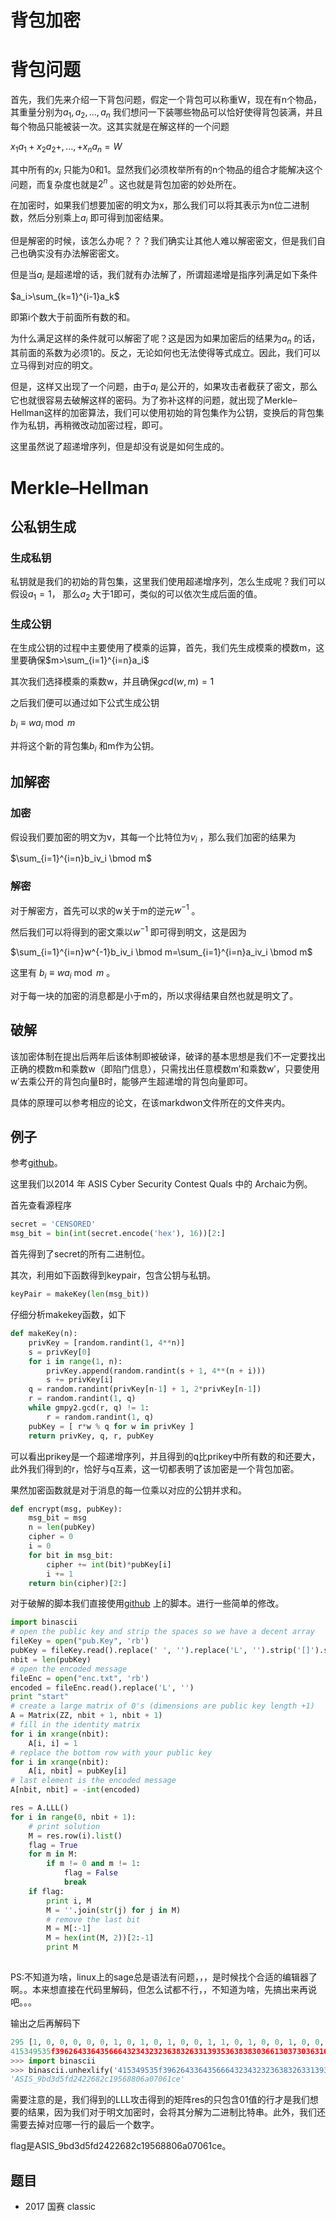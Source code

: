 # 背包加密

# 背包问题

首先，我们先来介绍一下背包问题，假定一个背包可以称重W，现在有n个物品，其重量分别为$a_1, a_2,...,a_n$ 我们想问一下装哪些物品可以恰好使得背包装满，并且每个物品只能被装一次。这其实就是在解这样的一个问题

$x_1a_1+x_2a_2+,...,+x_na_n=W$

其中所有的$x_i$ 只能为0和1。显然我们必须枚举所有的n个物品的组合才能解决这个问题，而复杂度也就是$2^n$ 。这也就是背包加密的妙处所在。

在加密时，如果我们想要加密的明文为x，那么我们可以将其表示为n位二进制数，然后分别乘上$a_i$ 即可得到加密结果。

但是解密的时候，该怎么办呢？？？我们确实让其他人难以解密密文，但是我们自己也确实没有办法解密密文。

但是当$a_i$ 是超递增的话，我们就有办法解了，所谓超递增是指序列满足如下条件

$a_i>\sum_{k=1}^{i-1}a_k$

即第i个数大于前面所有数的和。

为什么满足这样的条件就可以解密了呢？这是因为如果加密后的结果为$a_n$ 的话，其前面的系数为必须1的。反之，无论如何也无法使得等式成立。因此，我们可以立马得到对应的明文。

但是，这样又出现了一个问题，由于$a_i$ 是公开的，如果攻击者截获了密文，那么它也就很容易去破解这样的密码。为了弥补这样的问题，就出现了Merkle–Hellman这样的加密算法，我们可以使用初始的背包集作为公钥，变换后的背包集作为私钥，再稍微改动加密过程，即可。



这里虽然说了超递增序列，但是却没有说是如何生成的。

# Merkle–Hellman

## 公私钥生成

### 生成私钥

私钥就是我们的初始的背包集，这里我们使用超递增序列，怎么生成呢？我们可以假设$a_1=1$， 那么$a_2$ 大于1即可，类似的可以依次生成后面的值。

### 生成公钥

在生成公钥的过程中主要使用了模乘的运算，首先，我们先生成模乘的模数m，这里要确保$m>\sum_{i=1}^{i=n}a_i$

其次我们选择模乘的乘数w，并且确保$gcd(w,m)=1$

之后我们便可以通过如下公式生成公钥

$b_i \equiv w a_i \bmod m$

并将这个新的背包集$b_i$ 和m作为公钥。

## 加解密

### 加密

假设我们要加密的明文为v，其每一个比特位为$v_i$ ，那么我们加密的结果为

$\sum_{i=1}^{i=n}b_iv_i \bmod m$

### 解密

对于解密方，首先可以求的w关于m的逆元$w^{-1}$ 。

然后我们可以将得到的密文乘以$w^{-1}$ 即可得到明文，这是因为

$\sum_{i=1}^{i=n}w^{-1}b_iv_i \bmod m=\sum_{i=1}^{i=n}a_iv_i \bmod m$

这里有 $b_i \equiv w a_i \bmod m$ 。

对于每一块的加密的消息都是小于m的，所以求得结果自然也就是明文了。

## 破解

该加密体制在提出后两年后该体制即被破译，破译的基本思想是我们不一定要找出正确的模数m和乘数w（即陷门信息），只需找出任意模数m′和乘数w′，只要使用w′去乘公开的背包向量B时，能够产生超递增的背包向量即可。

具体的原理可以参考相应的论文，在该markdwon文件所在的文件夹内。

## 例子

参考[github](https://github.com/ctfs/write-ups-2014/tree/b02bcbb2737907dd0aa39c5d4df1d1e270958f54/asis-ctf-quals-2014/archaic)。

这里我们以2014 年 ASIS Cyber Security Contest Quals 中的 Archaic为例。

首先查看源程序

```python
secret = 'CENSORED'
msg_bit = bin(int(secret.encode('hex'), 16))[2:]
```

首先得到了secret的所有二进制位。

其次，利用如下函数得到keypair，包含公钥与私钥。

```python
keyPair = makeKey(len(msg_bit))
```

仔细分析makekey函数，如下

```python
def makeKey(n):
	privKey = [random.randint(1, 4**n)]
	s = privKey[0]
	for i in range(1, n):
		privKey.append(random.randint(s + 1, 4**(n + i)))
		s += privKey[i]
	q = random.randint(privKey[n-1] + 1, 2*privKey[n-1])
	r = random.randint(1, q)
	while gmpy2.gcd(r, q) != 1:
		r = random.randint(1, q)
	pubKey = [ r*w % q for w in privKey ]
	return privKey, q, r, pubKey
```

可以看出prikey是一个超递增序列，并且得到的q比prikey中所有数的和还要大，此外我们得到的r，恰好与q互素，这一切都表明了该加密是一个背包加密。

果然加密函数就是对于消息的每一位乘以对应的公钥并求和。

```python
def encrypt(msg, pubKey):
	msg_bit = msg
	n = len(pubKey)
	cipher = 0
	i = 0
	for bit in msg_bit:
		cipher += int(bit)*pubKey[i]
		i += 1
	return bin(cipher)[2:]
```

对于破解的脚本我们直接使用[github](https://github.com/ctfs/write-ups-2014/tree/b02bcbb2737907dd0aa39c5d4df1d1e270958f54/asis-ctf-quals-2014/archaic) 上的脚本。进行一些简单的修改。

```python
import binascii
# open the public key and strip the spaces so we have a decent array
fileKey = open("pub.Key", 'rb')
pubKey = fileKey.read().replace(' ', '').replace('L', '').strip('[]').split(',')
nbit = len(pubKey)
# open the encoded message
fileEnc = open("enc.txt", 'rb')
encoded = fileEnc.read().replace('L', '')
print "start"
# create a large matrix of 0's (dimensions are public key length +1)
A = Matrix(ZZ, nbit + 1, nbit + 1)
# fill in the identity matrix
for i in xrange(nbit):
    A[i, i] = 1
# replace the bottom row with your public key
for i in xrange(nbit):
    A[i, nbit] = pubKey[i]
# last element is the encoded message
A[nbit, nbit] = -int(encoded)

res = A.LLL()
for i in range(0, nbit + 1):
    # print solution
    M = res.row(i).list()
    flag = True
    for m in M:
        if m != 0 and m != 1:
            flag = False
            break
    if flag:
        print i, M
        M = ''.join(str(j) for j in M)
        # remove the last bit
        M = M[:-1]
        M = hex(int(M, 2))[2:-1]
		print M
        
```

PS:不知道为啥，linux上的sage总是语法有问题，，，是时候找个合适的编辑器了啊。。本来想直接在代码里解码，但怎么试都不行，，不知道为啥，先搞出来再说吧。。。

输出之后再解码下

```python
295 [1, 0, 0, 0, 0, 0, 1, 0, 1, 0, 1, 0, 0, 1, 1, 0, 1, 0, 0, 1, 0, 0, 1, 0, 1, 0, 1, 0, 0, 1, 1, 0, 1, 0, 1, 1, 1, 1, 1, 0, 0, 1, 1, 1, 0, 0, 1, 0, 1, 1, 0, 0, 0, 1, 0, 0, 1, 1, 0, 0, 1, 0, 0, 0, 0, 1, 1, 0, 0, 1, 1, 0, 1, 1, 0, 0, 1, 0, 0, 0, 0, 1, 1, 0, 1, 0, 1, 0, 1, 1, 0, 0, 1, 1, 0, 0, 1, 1, 0, 0, 1, 0, 0, 0, 0, 1, 1, 0, 0, 1, 0, 0, 0, 1, 1, 0, 1, 0, 0, 0, 0, 1, 1, 0, 0, 1, 0, 0, 0, 1, 1, 0, 0, 1, 0, 0, 0, 1, 1, 0, 1, 1, 0, 0, 0, 1, 1, 1, 0, 0, 0, 0, 0, 1, 1, 0, 0, 1, 0, 0, 1, 1, 0, 0, 0, 1, 1, 0, 0, 1, 1, 0, 0, 0, 1, 0, 0, 1, 1, 1, 0, 0, 1, 0, 0, 1, 1, 0, 1, 0, 1, 0, 0, 1, 1, 0, 1, 1, 0, 0, 0, 1, 1, 1, 0, 0, 0, 0, 0, 1, 1, 1, 0, 0, 0, 0, 0, 1, 1, 0, 0, 0, 0, 0, 0, 1, 1, 0, 1, 1, 0, 0, 1, 1, 0, 0, 0, 0, 1, 0, 0, 1, 1, 0, 0, 0, 0, 0, 0, 1, 1, 0, 1, 1, 1, 0, 0, 1, 1, 0, 0, 0, 0, 0, 0, 1, 1, 0, 1, 1, 0, 0, 0, 1, 1, 0, 0, 0, 1, 0, 1, 1, 0, 0, 0, 1, 1, 0, 1, 1, 0, 0, 1, 0, 1, 0]
415349535f3962643364356664323432323638326331393536383830366130373036316365
>>> import binascii
>>> binascii.unhexlify('415349535f3962643364356664323432323638326331393536383830366130373036316365')
'ASIS_9bd3d5fd2422682c19568806a07061ce'
```

需要注意的是，我们得到的LLL攻击得到的矩阵res的只包含01值的行才是我们想要的结果，因为我们对于明文加密时，会将其分解为二进制比特串。此外，我们还需要去掉对应哪一行的最后一个数字。

flag是ASIS_9bd3d5fd2422682c19568806a07061ce。

## 题目

- 2017 国赛 classic